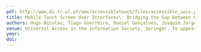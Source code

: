 ```yaml
---
pdf: http://www.di.fc.ul.pt/amc/accessibletouch/files/accessible_uais.pdf
title: Mobile Touch Screen User Interfaces\: Bridging the Gap between Motor Impaired and Able-Bodied Users
authors: Hugo Nicolau, Tiago Guerreiro, Daniel Gonçalves, Joaquim Jorge
venue: Universal Access in the Information Society, Springer. To appear.
year: 
doi: 
---
```

